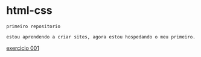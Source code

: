 # html-css
    primeiro repositorio

    estou aprendendo a criar sites, agora estou hospedando o meu primeiro.

<a target="_blank" href="https://matheusgpereira.github.io/html-css/exercicios/ex001/index.html">exercicio 001 </a>